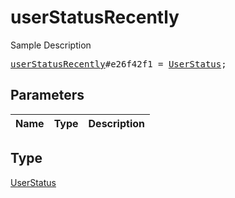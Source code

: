 # userStatusRecently

Sample Description

<pre>
<a href="../constructor/userStatusRecently.md">userStatusRecently</a>#e26f42f1 = <a href="../type/UserStatus.md">UserStatus</a>;
</pre>

## Parameters

| Name | Type | Description |
|------|:----:|-------------|

## Type

[UserStatus](../type/UserStatus.md)
